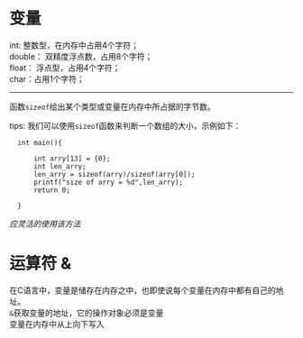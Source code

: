 # 变量

int: 整数型，在内存中占用4个字符；  
double： 双精度浮点数，占用8个字符；  
float： 浮点型，占用4个字符；  
char：占用1个字符；
***
函数`sizeof`给出某个类型或变量在内存中所占据的字节数。
 
tips: 我们可以使用`sizeof`函数来判断一个数组的大小，示例如下：  
```
  int main(){

      int arry[13] = {0};
      int len_arry;  
      len_arry = sizeof(arry)/sizeof(arry[0]);
      printf("size of arry = %d",len_arry); 
      return 0;
  
  }
```
*应灵活的使用该方法*

<div STYLE="page-break-after: always;"></div>

# 运算符 &  
在C语言中，变量是储存在内存之中，也即使说每个变量在内存中都有自己的地址。  
`&`获取变量的地址，它的操作对象必须是变量  
变量在内存中从上向下写入  

